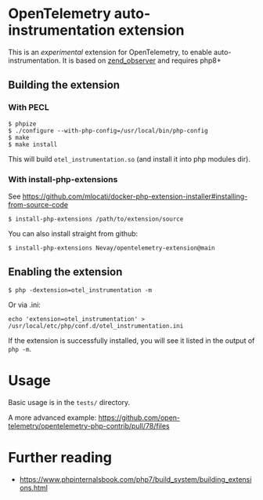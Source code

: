 # OpenTelemetry auto-instrumentation extension

This is an _experimental_ extension for OpenTelemetry, to enable auto-instrumentation.
It is based on [zend_observer](https://www.datadoghq.com/blog/engineering/php-8-observability-baked-right-in/) and requires php8+

## Building the extension

### With PECL
```shell
$ phpize
$ ./configure --with-php-config=/usr/local/bin/php-config
$ make
$ make install
```

This will build `otel_instrumentation.so` (and install it into php modules dir).

### With install-php-extensions

See https://github.com/mlocati/docker-php-extension-installer#installing-from-source-code

```shell
$ install-php-extensions /path/to/extension/source
```

You can also install straight from github:

```shell
$ install-php-extensions Nevay/opentelemetry-extension@main
```

## Enabling the extension

```shell
$ php -dextension=otel_instrumentation -m
```

Or via .ini:
```shell
echo 'extension=otel_instrumentation' > /usr/local/etc/php/conf.d/otel_instrumentation.ini
```

If the extension is successfully installed, you will see it listed in the output of `php -m`.

# Usage

Basic usage is in the `tests/` directory.

A more advanced example: https://github.com/open-telemetry/opentelemetry-php-contrib/pull/78/files

# Further reading

* https://www.phpinternalsbook.com/php7/build_system/building_extensions.html